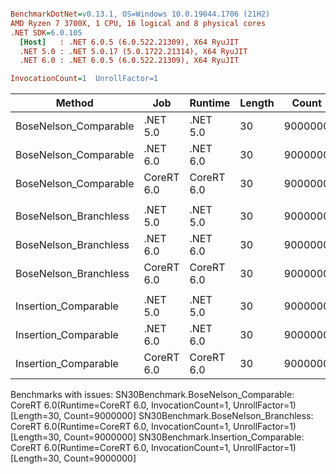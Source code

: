 ``` ini

BenchmarkDotNet=v0.13.1, OS=Windows 10.0.19044.1706 (21H2)
AMD Ryzen 7 3700X, 1 CPU, 16 logical and 8 physical cores
.NET SDK=6.0.105
  [Host]   : .NET 6.0.5 (6.0.522.21309), X64 RyuJIT
  .NET 5.0 : .NET 5.0.17 (5.0.1722.21314), X64 RyuJIT
  .NET 6.0 : .NET 6.0.5 (6.0.522.21309), X64 RyuJIT

InvocationCount=1  UnrollFactor=1  

```
|                Method |        Job |    Runtime | Length |   Count |     Mean |   Error |  StdDev | Ratio | RatioSD | Allocated |
|---------------------- |----------- |----------- |------- |-------- |---------:|--------:|--------:|------:|--------:|----------:|
| BoseNelson_Comparable |   .NET 5.0 |   .NET 5.0 |     30 | 9000000 | 134.2 ms | 1.25 ms | 1.17 ms |  1.00 |    0.00 |         - |
| BoseNelson_Comparable |   .NET 6.0 |   .NET 6.0 |     30 | 9000000 | 132.1 ms | 0.56 ms | 0.50 ms |  0.98 |    0.01 |     480 B |
| BoseNelson_Comparable | CoreRT 6.0 | CoreRT 6.0 |     30 | 9000000 |       NA |      NA |      NA |     ? |       ? |         - |
|                       |            |            |        |         |          |         |         |       |         |           |
| BoseNelson_Branchless |   .NET 5.0 |   .NET 5.0 |     30 | 9000000 | 175.7 ms | 1.62 ms | 1.36 ms |  1.00 |    0.00 |         - |
| BoseNelson_Branchless |   .NET 6.0 |   .NET 6.0 |     30 | 9000000 | 175.6 ms | 2.74 ms | 2.29 ms |  1.00 |    0.02 |     480 B |
| BoseNelson_Branchless | CoreRT 6.0 | CoreRT 6.0 |     30 | 9000000 |       NA |      NA |      NA |     ? |       ? |         - |
|                       |            |            |        |         |          |         |         |       |         |           |
|  Insertion_Comparable |   .NET 5.0 |   .NET 5.0 |     30 | 9000000 | 122.0 ms | 1.88 ms | 1.66 ms |  1.00 |    0.00 |         - |
|  Insertion_Comparable |   .NET 6.0 |   .NET 6.0 |     30 | 9000000 | 122.3 ms | 2.34 ms | 3.78 ms |  1.01 |    0.04 |     480 B |
|  Insertion_Comparable | CoreRT 6.0 | CoreRT 6.0 |     30 | 9000000 |       NA |      NA |      NA |     ? |       ? |         - |

Benchmarks with issues:
  SN30Benchmark.BoseNelson_Comparable: CoreRT 6.0(Runtime=CoreRT 6.0, InvocationCount=1, UnrollFactor=1) [Length=30, Count=9000000]
  SN30Benchmark.BoseNelson_Branchless: CoreRT 6.0(Runtime=CoreRT 6.0, InvocationCount=1, UnrollFactor=1) [Length=30, Count=9000000]
  SN30Benchmark.Insertion_Comparable: CoreRT 6.0(Runtime=CoreRT 6.0, InvocationCount=1, UnrollFactor=1) [Length=30, Count=9000000]
